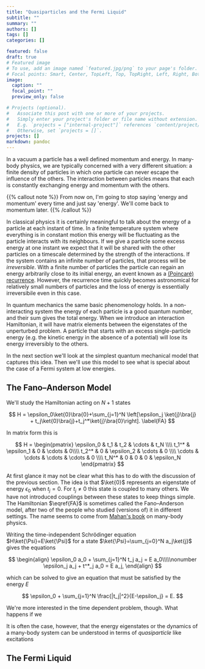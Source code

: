 ```yaml
---
title: "Quasiparticles and the Fermi Liquid"
subtitle: ""
summary: ""
authors: []
tags: []
categories: []

featured: false
draft: true
# Featured image
# To use, add an image named `featured.jpg/png` to your page's folder.
# Focal points: Smart, Center, TopLeft, Top, TopRight, Left, Right, BottomLeft, Bottom, BottomRight.
image:
  caption: ""
  focal_point: ""
  preview_only: false

# Projects (optional).
#   Associate this post with one or more of your projects.
#   Simply enter your project's folder or file name without extension.
#   E.g. `projects = ["internal-project"]` references `content/project/deep-learning/index.md`.
#   Otherwise, set `projects = []`.
projects: []
markdown: pandoc
---
```


In a vacuum a particle has a well defined momentum and energy. In many-body physics, we are typically concerned with a very different situation: a finite density of particles in which one particle can never escape the influence of the others. The interaction between particles means that each is constantly exchanging energy and momentum with the others. 


{{% callout note %}}
From now on, I'm going to stop saying 'energy and momentum' every time and just say 'energy'. We'll come back to momentum later.
{{% /callout %}}

In classical physics it is certainly meaningful to talk about the energy of a particle at each instant of time. In a finite temperature system where everything is in constant motion this energy will be fluctuating as the particle interacts with its neighbours. If we give a particle some excess energy at one instant we expect that it will be shared with the other particles on a timescale determined by the strength of the interactions. If the system contains an infinite number of particles, that process will be _irreversible_. With a finite number of particles the particle can regain an energy arbitrarily close to its initial energy, an event known as a [(Poincaré) recurrence](https://en.wikipedia.org/wiki/Poincar%C3%A9_recurrence_theorem). However, the recurrence time quickly becomes astronomical for relatively small numbers of particles and the loss of energy is essentially irreversibile even in this case.

In quantum mechanics the same basic phenomenology holds. In a non-interacting system the energy of each particle is a good quantum number, and their sum gives the total energy. When we introduce an interaction Hamiltonian, it will have matrix elements between the eigenstates of the unperturbed problem. A particle that starts with an excess single-particle energy (e.g. the kinetic energy in the absence of a potential) will lose its energy irreversibly to the others.

In the next section we'll look at the simplest quantum mechanical model that captures this idea. Then we'll use this model to see what is special about the case of a Fermi system at low energies.


## The Fano–Anderson Model

We'll study the Hamiltonian acting on $N+1$ states

$$
H = \epsilon_0\ket{0}\bra{0}+\sum_{j=1}^N \left[\epsilon_j \ket{j}\bra{j} + t_j\ket{0}\bra{j}+t_j^*\ket{j}\bra{0}\right].
\label{FA}
$$

In matrix form this is

$$
H = \begin{pmatrix}
\epsilon_0 & t_1 & t_2 & \cdots & t_N \\\\
t_1^* & \epsilon_1 & 0 & \cdots & 0\\\\
t_2^* & 0 & \epsilon_2  & \cdots & 0 \\\\
\cdots & \cdots & \cdots & \cdots & 0 \\\\
t_N^* & 0 & 0 & 0 & \epsilon_N
\end{pmatrix}
$$

At first glance it may not be clear what this has to do with the discussion of the previous section. The idea is that $\ket{0}$ represents an eigenstate of energy $\epsilon_0$ when $t_j=0$. For $t_j\neq 0$ this state is coupled to many others. We have not introduced couplings between these states to keep things simple. The Hamiltonian $\eqref{FA}$ is sometimes called the Fano–Anderson model, after two of the people who studied (versions of) it in different settings. The name seems to come from [Mahan's book](https://www.google.co.uk/books/edition/Many_Particle_Physics/0PPjBwAAQBAJ?hl=en&gbpv=0) on many-body physics.

Writing the time-independent Schrödinger equation $H\ket{\Psi}=E\ket{\Psi}$ for a state $\ket{\Psi}=\sum_{j=0}^N a_j\ket{j}$ gives the equations

$$
\begin{align}
\epsilon_0 a_0 + \sum_{j=1}^N t_j a_j = E a_0\\\\\nonumber
\epsilon_j a_j + t^*_j a_0 = E a_j,
\end{align}
$$

which can be solved to give an equation that must be satisfied by the energy $E$

$$
\epsilon_0 +  \sum_{j=1}^N \frac{|t_j|^2}{E-\epsilon_j} = E.
$$

We're more interested in the time dependent problem, though. What happens if we 

It is often the case, however, that the energy eigenstates or the dynamics of a many-body system can be understood in terms of _quasiparticle_ like excitations

## The Fermi Liquid